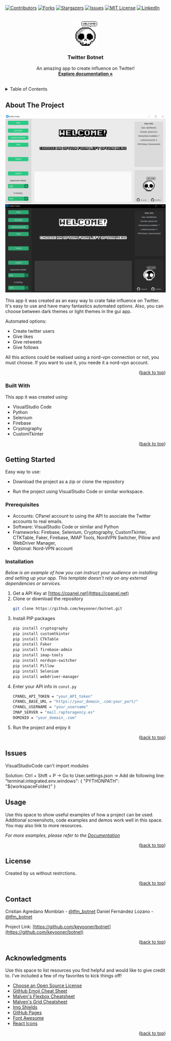 <!-- Improved compatibility of back to top link: See: https://github.com/othneildrew/Best-README-Template/pull/73 -->
<a name="readme-top"></a>


<!-- PROJECT SHIELDS -->
<!--
*** I'm using markdown "reference style" links for readability.
*** Reference links are enclosed in brackets [ ] instead of parentheses ( ).
*** See the bottom of this document for the declaration of the reference variables
*** for contributors-url, forks-url, etc. This is an optional, concise syntax you may use.
*** https://www.markdownguide.org/basic-syntax/#reference-style-links
-->
[![Contributors][contributors-shield]][contributors-url]
[![Forks][forks-shield]][forks-url]
[![Stargazers][stars-shield]][stars-url]
[![Issues][issues-shield]][issues-url]
[![MIT License][license-shield]][license-url]
[![LinkedIn][linkedin-shield]][linkedin-url]



<!-- PROJECT LOGO -->
<br />
<div align="center">
  <a href="https://github.com/keyooner/botnet">
    <img src="ReadmeImages/logo.png" alt="Logo" width="80" height="80">
  </a>

  <h3 align="center">Twitter Botnet</h3>

  <p align="center">
    An amazing app to create influence on Twitter!
    <br />
    <a href="https://github.com/keyooner/botnet"><strong>Explore documentation »</strong></a>
    <br />
    <br />
</div>



<!-- TABLE OF CONTENTS -->
<details>
  <summary>Table of Contents</summary>
  <ol>
    <li>
      <a href="#about-the-project">About The Project</a>
      <ul>
        <li><a href="#built-with">Built With</a></li>
      </ul>
    </li>
    <li>
      <a href="#getting-started">Getting Started</a>
      <ul>
        <li><a href="#prerequisites">Prerequisites</a></li>
        <li><a href="#installation">Installation</a></li>
        <li><a href="#Issues">Issues</a></li>
      </ul>
    </li>
    <li><a href="#usage">Usage</a></li>
    <li><a href="#roadmap">Roadmap</a></li>
    <li><a href="#contributing">Contributing</a></li>
    <li><a href="#license">License</a></li>
    <li><a href="#contact">Contact</a></li>
    <li><a href="#acknowledgments">Acknowledgments</a></li>
  </ol>
</details>



<!-- ABOUT THE PROJECT -->
## About The Project

[![Product Name Screen Shot][product-screenshot-light]](https://example.com)
[![Product Name Screen Shot][product-screenshot-dark]](https://example.com)

This app it was created as an easy way to crate fake influence on Twitter. It's easy to use and have many fantastics automated options. Also, you can choose between dark themes or light themes in the gui app.

Automated options:
* Create twitter users
* Give likes
* Give retweets
* Give follows

All this actions could be realised using a nord-vpn connection or not, you must choose. If you want to use it, you neede it a nord-vpn account.

<p align="right">(<a href="#readme-top">back to top</a>)</p>



### Built With

This app it was created using:

* VisualStudio Code
* Python
* Selenium
* Firebase
* Cryptography
* CustomTkinter

<p align="right">(<a href="#readme-top">back to top</a>)</p>



<!-- GETTING STARTED -->
## Getting Started

Easy way to use:

* Download the project as a zip or clone the repository 

* Run the project using VisualStudio Code or similar workspace.

### Prerequisites 

* Accounts: CPanel account to using the API to asociate the Twitter accounts to real emails.
* Software: VisualStudio Code or similar and Python
* Frameworks: Firebase, Selenium, Cryptography, CustomTkinter, CTKTable, Faker, Firebase, IMAP Tools, NordVPN Switcher, Pillow and WebDriver Manager, 
* Optional: Nord-VPN account


### Installation

_Below is an example of how you can instruct your audience on installing and setting up your app. This template doesn't rely on any external dependencies or services._

1. Get a API Key at [https://cpanel.net](https://cpanel.net)
2. Clone or download the repository
   ```sh
   git clone https://github.com/keyooner/botnet.git
   ```
3. Install PIP packages
   ```sh
   pip install cryptography
   pip install customtkinter
   pip install CTkTable
   pip install Faker
   pip install firebase-admin
   pip install imap-tools
   pip install nordvpn-switcher
   pip install Pillow
   pip install Selenium
   pip install webdriver-manager
   ```
4. Enter your API info in `const.py`
   ```sh
   CPANEL_API_TOKEN = "your_API_token"
   CPANEL_BASE_URL = "https://your_domain_.com:your_port/"
   CPANEL_USERNAME = "your_username"
   IMAP_SERVER = "mail.raptoragency.es"
   DOMINIO = "your_domain_.com"
   ```
5. Run the project and enjoy it 

<p align="right">(<a href="#readme-top">back to top</a>)</p>

<!-- BUGS -->
## Issues
VisualStudioCode can't import modules

Solution: Ctrl + Shift + P -> Go to User.settings.json -> Add de following line: 
"terminal.integrated.env.windows": { "PYTHONPATH": "${workspaceFolder}" }


<!-- USAGE EXAMPLES -->
## Usage

Use this space to show useful examples of how a project can be used. Additional screenshots, code examples and demos work well in this space. You may also link to more resources.

_For more examples, please refer to the [Documentation](https://example.com)_

<p align="right">(<a href="#readme-top">back to top</a>)</p>

<!-- LICENSE -->
## License
Created by us without restrctions.

<p align="right">(<a href="#readme-top">back to top</a>)</p>

<!-- CONTACT -->
## Contact

Cristian Agredano Momblan - [@tfm_botnet](https://twitter.com/tfm_botnet)
Daniel Fernández Lozano - [@tfm_botnet](https://twitter.com/tfm_botnet)

Project Link: [https://github.com/keyooner/botnet](https://github.com/keyooner/botnet)

<p align="right">(<a href="#readme-top">back to top</a>)</p>



<!-- ACKNOWLEDGMENTS -->
## Acknowledgments

Use this space to list resources you find helpful and would like to give credit to. I've included a few of my favorites to kick things off!

* [Choose an Open Source License](https://choosealicense.com)
* [GitHub Emoji Cheat Sheet](https://www.webpagefx.com/tools/emoji-cheat-sheet)
* [Malven's Flexbox Cheatsheet](https://flexbox.malven.co/)
* [Malven's Grid Cheatsheet](https://grid.malven.co/)
* [Img Shields](https://shields.io)
* [GitHub Pages](https://pages.github.com)
* [Font Awesome](https://fontawesome.com)
* [React Icons](https://react-icons.github.io/react-icons/search)

<p align="right">(<a href="#readme-top">back to top</a>)</p>



<!-- MARKDOWN LINKS & IMAGES -->
[contributors-shield]: https://img.shields.io/github/contributors/othneildrew/Best-README-Template.svg?style=for-the-badge
[contributors-url]: https://github.com/othneildrew/Best-README-Template/graphs/contributors
[forks-shield]: https://img.shields.io/github/forks/othneildrew/Best-README-Template.svg?style=for-the-badge
[forks-url]: https://github.com/othneildrew/Best-README-Template/network/members
[stars-shield]: https://img.shields.io/github/stars/othneildrew/Best-README-Template.svg?style=for-the-badge
[stars-url]: https://github.com/othneildrew/Best-README-Template/stargazers
[issues-shield]: https://img.shields.io/github/issues/othneildrew/Best-README-Template.svg?style=for-the-badge
[issues-url]: https://github.com/othneildrew/Best-README-Template/issues
[license-shield]: https://img.shields.io/github/license/othneildrew/Best-README-Template.svg?style=for-the-badge
[license-url]: https://github.com/othneildrew/Best-README-Template/blob/master/LICENSE.txt
[linkedin-shield]: https://img.shields.io/badge/-LinkedIn-black.svg?style=for-the-badge&logo=linkedin&colorB=555
[linkedin-url]: https://linkedin.com/in/othneildrew
[product-screenshot-light]: ReadmeImages/screenshot_light.png
[product-screenshot-dark]: ReadmeImages/screenshot_dark.png
